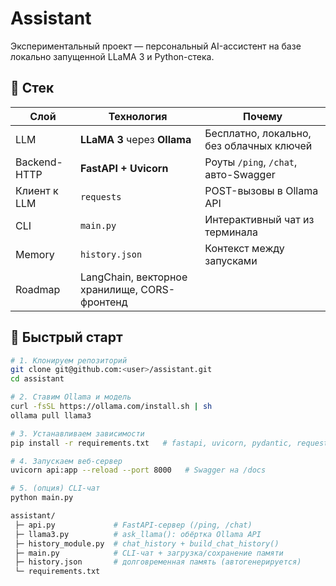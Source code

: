 # Assistant

Экспериментальный проект — персональный AI-ассистент на базе локально запущенной LLaMA 3 и Python-стека.

## 🧠 Стек

| Слой            | Технология                   | Почему                                   |
|-----------------|-----------------------------|------------------------------------------|
| LLM             | **LLaMA 3** через **Ollama**| Бесплатно, локально, без облачных ключей |
| Backend-HTTP    | **FastAPI + Uvicorn**       | Роуты `/ping`, `/chat`, авто-Swagger     |
| Клиент к LLM    | `requests`                  | POST-вызовы в Ollama API                 |
| CLI             | `main.py`                   | Интерактивный чат из терминала           |
| Memory          | `history.json`              | Контекст между запусками                 |
| Roadmap         | LangChain, векторное хранилище, CORS-фронтенд |

## 🚀 Быстрый старт

```bash
# 1. Клонируем репозиторий
git clone git@github.com:<user>/assistant.git
cd assistant

# 2. Ставим Ollama и модель
curl -fsSL https://ollama.com/install.sh | sh
ollama pull llama3

# 3. Устанавливаем зависимости
pip install -r requirements.txt   # fastapi, uvicorn, pydantic, requests

# 4. Запускаем веб-сервер
uvicorn api:app --reload --port 8000   # Swagger на /docs

# 5. (опция) CLI-чат
python main.py

assistant/
 ├─ api.py             # FastAPI-сервер (/ping, /chat)
 ├─ llama3.py          # ask_llama(): обёртка Ollama API
 ├─ history_module.py  # chat_history + build_chat_history()
 ├─ main.py            # CLI-чат + загрузка/сохранение памяти
 ├─ history.json       # долговременная память (автогенерируется)
 └─ requirements.txt
